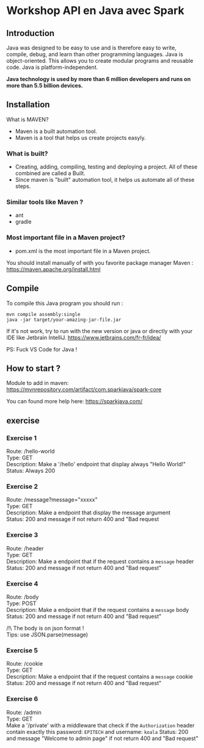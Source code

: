 # Workshop API en Java avec Spark

## Introduction

Java was designed to be easy to use and is therefore easy to write,
compile, debug, and learn than other programming languages. Java is
object-oriented. This allows you to create modular programs and reusable
code. Java is platform-independent.

**Java technology is used by more than 6 million developers and runs on
more than 5.5 billion devices.**

## Installation

What is MAVEN?
- Maven is a built automation tool.
- Maven is a tool that helps us create projects easyly.
### What is built?
- Creating, adding, compiling, testing and deploying a project.
  All of these combined are called a Built.
- Since maven is "built" automation tool, it helps us automate
  all of these steps.
### Similar tools like Maven ?
- ant
- gradle

### Most important file in a Maven project?
- pom.xml is the most important file in a Maven project.

You should install manually of with you favorite package manager Maven :
https://maven.apache.org/install.html

## Compile

To compile this Java program you should run :

```
mvn compile assembly:single
java -jar target/your-amazing-jar-file.jar
```

If it's not work, try to run with the new version or java or directly with
your IDE like Jetbrain IntelliJ.
https://www.jetbrains.com/fr-fr/idea/

PS: Fuck VS Code for Java !

## How to start ?

Module to add in maven: https://mvnrepository.com/artifact/com.sparkjava/spark-core

You can found more help here: https://sparkjava.com/

## exercise

### Exercise 1

Route: /hello-world  
Type: GET  
Description: Make a '/hello' endpoint that display always "Hello World!"  
Status: Always 200

### Exercise 2

Route: /message?message="xxxxx"  
Type: GET  
Description: Make a endpoint that display the message argument  
Status: 200 and message if not return 400 and "Bad request

### Exercise 3

Route: /header  
Type: GET  
Description: Make a endpoint that if the request contains a `message` header  
Status: 200 and message if not return 400 and "Bad request"

### Exercise 4

Route: /body  
Type: POST  
Description: Make a endpoint that if the request contains a `message` body  
Status: 200 and message if not return 400 and "Bad request"

/!\ The body is on json format !  
Tips: use JSON.parse(message)

### Exercise 5

Route: /cookie  
Type: GET  
Description: Make a endpoint that if the request contains a `message` cookie  
Status: 200 and message if not return 400 and "Bad request"

### Exercise 6

Route: /admin  
Type: GET  
Make a '/private' with a middleware that check if the `Authorization` header contain exactly this password: `EPITECH`  and username: `koala`
Status: 200 and message "Welcome to admin page" if not return 400 and "Bad request"